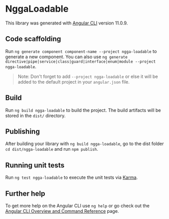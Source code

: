 # NggaLoadable

This library was generated with [Angular CLI](https://github.com/angular/angular-cli) version 11.0.9.

## Code scaffolding

Run `ng generate component component-name --project ngga-loadable` to generate a new component. You can also use `ng generate directive|pipe|service|class|guard|interface|enum|module --project ngga-loadable`.
> Note: Don't forget to add `--project ngga-loadable` or else it will be added to the default project in your `angular.json` file. 

## Build

Run `ng build ngga-loadable` to build the project. The build artifacts will be stored in the `dist/` directory.

## Publishing

After building your library with `ng build ngga-loadable`, go to the dist folder `cd dist/ngga-loadable` and run `npm publish`.

## Running unit tests

Run `ng test ngga-loadable` to execute the unit tests via [Karma](https://karma-runner.github.io).

## Further help

To get more help on the Angular CLI use `ng help` or go check out the [Angular CLI Overview and Command Reference](https://angular.io/cli) page.
